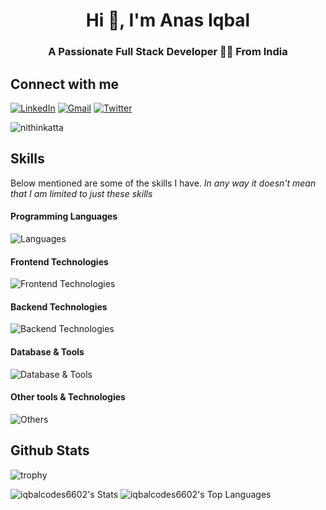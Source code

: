 <h1 align="center">Hi 👋, I'm Anas Iqbal</h1>
<h3 align="center">A Passionate Full Stack Developer 🧑‍💻 From India</h3>

## Connect with me
  
[![LinkedIn](https://img.shields.io/badge/LinkedIn-0077B5?style=for-the-badge&logo=linkedin&logoColor=white)](https://www.linkedin.com/in/anas-iqbal-07053b261/)
[![Gmail](https://img.shields.io/badge/Gmail-D14836?style=for-the-badge&logo=gmail&logoColor=white)](mailto:mohd.abd.6602@gmail.com)
[![Twitter](https://img.shields.io/badge/Twitter-1DA1F2?style=for-the-badge&logo=twitter&logoColor=white)]()


<img src="https://komarev.com/ghpvc/?username=nithinkatta&label=Profile%20views&color=0e75b6&style=flat" alt="nithinkatta" />

## Skills

Below mentioned are some of the skills I have. _In any way it doesn't mean that I am limited to just these skills_

#### Programming Languages
![Languages](https://skillicons.dev/icons?i=js,ts,python,java,php,bash)

#### Frontend Technologies
![Frontend Technologies](https://skillicons.dev/icons?i=react,next,vue,vite,php,html,css,bootstrap,tailwind,mui,scss,redux)

#### Backend Technologies
![Backend Technologies](https://skillicons.dev/icons?i=firebase,express,graphql,apollo,prisma,sequelize,laravel)

#### Database & Tools
![Database & Tools](https://skillicons.dev/icons?i=supabase,mysql,postgres,mongodb)

#### Other tools & Technologies
![Others](https://skillicons.dev/icons?i=docker,kubernetes,git,github,markdown,vercel,vscode,figma,linux)

<!--
## Some of my projects
[![Open Chat]()
[![Meta Sphere]()
-->

## Github Stats
![trophy](https://github-profile-trophy.vercel.app/?username=iqbalcodes6602&theme=onedark&column=8&margin-w=5&margin-h=5)

![iqbalcodes6602's Stats](https://github-readme-stats.vercel.app/api?username=iqbalcodes6602&theme=radical&show_icons=true&hide_border=false&count_private=true)
![iqbalcodes6602's Top Languages](https://github-readme-stats.vercel.app/api/top-langs/?username=iqbalcodes6602&theme=radical&show_icons=true&hide_border=false&layout=compact)
